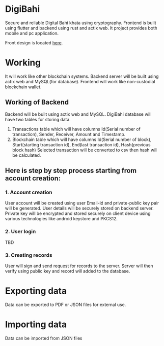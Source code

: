# DigiBahi
Secure and reliable Digital Bahi khata using cryptography. Frontend is built using flutter and backend using rust and actix web.
It project provides both mobile and pc application.

Front design is located [here](https://www.figma.com/file/RpDGO53QxgctvM8j772krq/DigiBahi?type=design&node-id=0%3A1&mode=design&t=Z3IJA8DOBTNRJjmq-1).

# Working
It will work like other blockchain systems. Backend server will be built using actix web and MySQL(for database). Frontend will work like non-custodial blockchain wallet.
## Working of Backend
Backend will be built using actix web and MySQL. DigiBahi database will have two tables for storing data.
1. Transactions table which will have columns Id(Serial number of transaction), Sender, Receiver, Amount and Timestamp.
1. Blockchain table which will have columns Id(Serial number of block), Start(starting transaction id), End(last transaction id), Hash(previous block hash)
   Selected transaction will be converted to csv then hash will be calculated.
## Here is step by step process starting from account creation:
### 1. Account creation
User account will be created using user Email-id and private-public key pair will be generated. User details will be securely stored on backend server. Private key will be encrypted and stored securely on client device using various technologies like android keystore and PKCS12.

### 2. User login
TBD

### 3. Creating records
User will sign and send request for records to the server. Server will then verify using public key and record will added to the database.

# Exporting data
Data can be exported to PDF or JSON files for external use.

# Importing data
Data can be imported from JSON files
